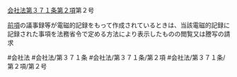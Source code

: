 [会社法第３７１条第２項](会社法＿＿＿＿第３７１条第２項)第２号

[前項](会社法＿＿＿＿第３７１条第１項)の議事録等が電磁的記録をもって作成されているときは、当該電磁的記録に記録された事項を法務省令で定める方法により表示したものの閲覧又は謄写の請求


#会社法
#会社法/第３７１条
#会社法/第３７１条/第２項
#会社法/第３７１条/第２項/第２号
